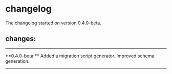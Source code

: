# changelog

The changelog started on version 0.4.0-beta.

## changes:

<hr>
**0.4.0-beta:** Added a migration script generator. Improved schema generation.
<hr>